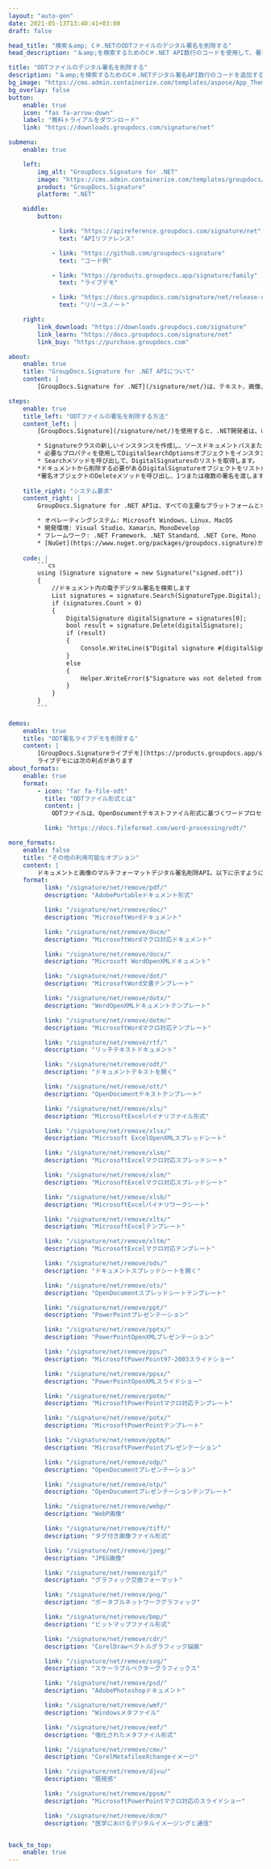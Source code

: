 ```yaml
---
layout: "auto-gen"
date: 2021-05-13T13:40:41+03:00
draft: false

head_title: "検索＆amp; C＃.NETのODTファイルのデジタル署名を削除する"
head_description: "＆amp;を検索するためのC＃.NET API数行のコードを使用して、署名されたODTファイル、その他の画像、およびドキュメントファイル形式のデジタル署名を削除します."

title: "ODTファイルのデジタル署名を削除する"
description: "＆amp;を検索するためのC＃.NETデジタル署名API数行のコードを追加するだけで、デジタル署名されたODTファイルから電子署名を削除します。必要に応じて、1つまたは複数の署名タイプで同時にドキュメントに署名します."
bg_image: "https://cms.admin.containerize.com/templates/aspose/App_Themes/V3/images/bg/header1.png"
bg_overlay: false
button:
    enable: true
    icon: "fas fa-arrow-down"
    label: "無料トライアルをダウンロード"
    link: "https://downloads.groupdocs.com/signature/net"

submenu:
    enable: true

    left:
        img_alt: "GroupDocs.Signature for .NET"
        image: "https://cms.admin.containerize.com/templates/groupdocs/images/product-logos/90x90-noborder/groupdocs-signature-net.png"
        product: "GroupDocs.Signature"
        platform: ".NET"

    middle:
        button:

            - link: "https://apireference.groupdocs.com/signature/net"
              text: "APIリファレンス"

            - link: "https://github.com/groupdocs-signature"
              text: "コード例"

            - link: "https://products.groupdocs.app/signature/family"
              text: "ライブデモ"

            - link: "https://docs.groupdocs.com/signature/net/release-notes"
              text: "リリースノート"

    right:
        link_download: "https://downloads.groupdocs.com/signature"
        link_learn: "https://docs.groupdocs.com/signature/net"
        link_buy: "https://purchase.groupdocs.com"

about:
    enable: true
    title: "GroupDocs.Signature for .NET APIについて"
    content: |
        [GroupDocs.Signature for .NET](/signature/net/)は、テキスト、画像、バーコード、スタンプ、フォームフィールド、QRコード、メタデータなどのさまざまな署名タイプを使用してデジタルドキュメントに電子署名する高度な.NETAPIです。ユーザーは、PDF、Microsoft Word、Excelワークシート、PowerPointプレゼンテーション、Adobe Photoshop、メタファイル、および画像ファイル形式内のデジタル署名を簡単に表示、編集、検証、保存、削除、検索、およびプレビューでき、必要に応じて署名プロパティをカスタマイズできます。

steps:
    enable: true
    title_left: "ODTファイルの署名を削除する方法"
    content_left: |
        [GroupDocs.Signature](/signature/net/)を使用すると、.NET開発者は、いくつかの簡単な手順を実装することで、アプリケーション内からODTファイル内のデジタル署名を簡単に見つけて削除できます。

        * Signatureクラスの新しいインスタンスを作成し、ソースドキュメントパスまたはそのストリームをコンストラクターパラメーターとして渡します。
        * 必要なプロパティを使用してDigitalSearchOptionsオブジェクトをインスタンス化します。
        * Searchメソッドを呼び出して、DigitalSignaturesのリストを取得します。
        *ドキュメントから削除する必要があるDigitalSignatureオブジェクトをリストから選択します。
        *署名オブジェクトのDeleteメソッドを呼び出し、1つまたは複数の署名を渡します。
        
    title_right: "システム要求"
    content_right: |
        GroupDocs.Signature for .NET APIは、すべての主要なプラットフォームとオペレーティングシステムでサポートされています。以下のコードを実行する前に、システムに次の前提条件がインストールされていることを確認してください。

        * オペレーティングシステム: Microsoft Windows、Linux、MacOS
        * 開発環境: Visual Studio、Xamarin、MonoDevelop
        * フレームワーク: .NET Framework、.NET Standard、.NET Core、Mono
        * [NuGet](https://www.nuget.org/packages/groupdocs.signature)からGroupDocs.Signaturefor.NETの最新バージョンをダウンロードします
        
    code: |
        ```cs
        using (Signature signature = new Signature("signed.odt"))
        {
            //ドキュメント内の電子デジタル署名を検索します
            List signatures = signature.Search(SignatureType.Digital);
            if (signatures.Count > 0)
            {
                DigitalSignature digitalSignature = signatures[0];
                bool result = signature.Delete(digitalSignature);
                if (result)
                {
                    Console.WriteLine($"Digital signature #{digitalSignature.Thumbprint} from {digitalSignature.SignTime.ToShortDateString()} was deleted.");
                }
                else
                {
                    Helper.WriteError($"Signature was not deleted from the document! Signature# {digitalSignature.Thumbprint} was not found!");
                }
            }
        }
        ```
        
demos:
    enable: true
    title: "ODT署名ライブデモを削除する"
    content: |
        [GroupDocs.Signatureライブデモ](https://products.groupdocs.app/signature/family)サイトにアクセスして、ODTファイルの電子署名を今すぐ追加してください。
        ライブデモには次の利点があります
about_formats:
    enable: true
    format:
        - icon: "far fa-file-odt"
          title: "ODTファイル形式とは"
          content: |
            ODTファイルは、OpenDocumentテキストファイル形式に基づくワードプロセッシングアプリケーションで作成されたドキュメントの一種です。これらは、無料のOpenOffice Writerなどのワードプロセッサアプリケーションで作成され、テキスト、画像、オブジェクト、スタイルなどのコンテンツを保持できます。 ODTファイルは、ライターワードプロセッサに対するものであり、DOCXはMicrosoftWordに対するものです。 GoogleドキュメントやGoogleドライブに含まれているGoogleのWebベースのワードプロセッサを含むいくつかのアプリケーションは、編集のためにODTファイルを開くことができます。 Microsoft Wordは、ODTファイルを開いて、DOCやDOCXなどの他の形式で保存することもできます。 ODTファイル形式の詳細

          link: "https://docs.fileformat.com/word-processing/odt/"

more_formats:
    enable: false
    title: "その他の利用可能なオプション"
    content: |
        ドキュメントと画像のマルチフォーマットデジタル署名削除API。以下に示すように、一般的なファイル形式のいくつかから署名を削除します。
    format: 
          link: "/signature/net/remove/pdf/"
          description: "AdobePortableドキュメント形式"

          link: "/signature/net/remove/doc/"
          description: "MicrosoftWordドキュメント"

          link: "/signature/net/remove/docm/"
          description: "MicrosoftWordマクロ対応ドキュメント"

          link: "/signature/net/remove/docx/"
          description: "Microsoft WordOpenXMLドキュメント"

          link: "/signature/net/remove/dot/"
          description: "MicrosoftWord文書テンプレート"

          link: "/signature/net/remove/dotx/"
          description: "WordOpenXMLドキュメントテンプレート"

          link: "/signature/net/remove/dotm/"
          description: "MicrosoftWordマクロ対応テンプレート"

          link: "/signature/net/remove/rtf/"
          description: "リッチテキストドキュメント"

          link: "/signature/net/remove/odt/"
          description: "ドキュメントテキストを開く"

          link: "/signature/net/remove/ott/"
          description: "OpenDocumentテキストテンプレート"

          link: "/signature/net/remove/xls/"
          description: "MicrosoftExcelバイナリファイル形式"

          link: "/signature/net/remove/xlsx/"
          description: "Microsoft ExcelOpenXMLスプレッドシート"

          link: "/signature/net/remove/xlsm/"
          description: "MicrosoftExcelマクロ対応スプレッドシート"

          link: "/signature/net/remove/xlsm/"
          description: "MicrosoftExcelマクロ対応スプレッドシート"

          link: "/signature/net/remove/xlsb/"
          description: "MicrosoftExcelバイナリワークシート"

          link: "/signature/net/remove/xltx/"
          description: "MicrosoftExcelテンプレート"

          link: "/signature/net/remove/xltm/"
          description: "MicrosoftExcelマクロ対応テンプレート"

          link: "/signature/net/remove/ods/"
          description: "ドキュメントスプレッドシートを開く"

          link: "/signature/net/remove/ots/"
          description: "OpenDocumentスプレッドシートテンプレート"

          link: "/signature/net/remove/ppt/"
          description: "PowerPointプレゼンテーション"

          link: "/signature/net/remove/pptx/"
          description: "PowerPointOpenXMLプレゼンテーション"

          link: "/signature/net/remove/pps/"
          description: "MicrosoftPowerPoint97-2003スライドショー"

          link: "/signature/net/remove/ppsx/"
          description: "PowerPointOpenXMLスライドショー"

          link: "/signature/net/remove/potm/"
          description: "MicrosoftPowerPointマクロ対応テンプレート"

          link: "/signature/net/remove/potx/"
          description: "MicrosoftPowerPointテンプレート"

          link: "/signature/net/remove/pptm/"
          description: "MicrosoftPowerPointプレゼンテーション"

          link: "/signature/net/remove/odp/"
          description: "OpenDocumentプレゼンテーション"

          link: "/signature/net/remove/otp/"
          description: "OpenDocumentプレゼンテーションテンプレート"

          link: "/signature/net/remove/webp/"
          description: "WebP画像"

          link: "/signature/net/remove/tiff/"
          description: "タグ付き画像ファイル形式"

          link: "/signature/net/remove/jpeg/"
          description: "JPEG画像"

          link: "/signature/net/remove/gif/"
          description: "グラフィック交換フォーマット"

          link: "/signature/net/remove/png/"
          description: "ポータブルネットワークグラフィック"

          link: "/signature/net/remove/bmp/"
          description: "ビットマップファイル形式"

          link: "/signature/net/remove/cdr/"
          description: "CorelDrawベクトルグラフィック描画"

          link: "/signature/net/remove/svg/"
          description: "スケーラブルベクターグラフィックス"

          link: "/signature/net/remove/psd/"
          description: "AdobePhotoshopドキュメント"

          link: "/signature/net/remove/wmf/"
          description: "Windowsメタファイル"

          link: "/signature/net/remove/emf/"
          description: "強化されたメタファイル形式"

          link: "/signature/net/remove/cmx/"
          description: "CorelMetafileeXchangeイメージ"

          link: "/signature/net/remove/djvu/"
          description: "既視感"

          link: "/signature/net/remove/ppsm/"
          description: "MicrosoftPowerPointマクロ対応のスライドショー"

          link: "/signature/net/remove/dcm/"
          description: "医学におけるデジタルイメージングと通信"


back_to_top:
    enable: true
---
```

